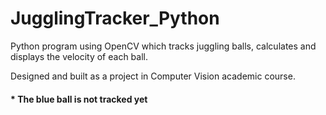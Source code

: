 # JugglingTracker_Python
Python program using OpenCV which tracks juggling balls, calculates and displays the velocity of each ball.

Designed and built as a project in Computer Vision academic course.

#### * The blue ball is not tracked yet
